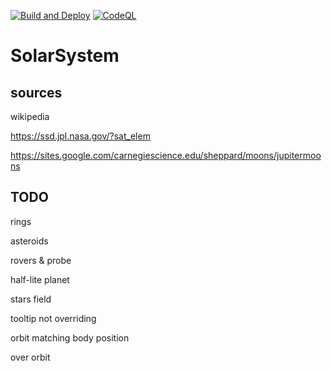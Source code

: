 [![Build and Deploy](https://github.com/lebesnec/solar-system/actions/workflows/main.yml/badge.svg)](https://github.com/lebesnec/solar-system/actions/workflows/main.yml)
[![CodeQL](https://github.com/lebesnec/solar-system/actions/workflows/codeql-analysis.yml/badge.svg)](https://github.com/lebesnec/solar-system/actions/workflows/codeql-analysis.yml)

# SolarSystem

## sources

wikipedia

https://ssd.jpl.nasa.gov/?sat_elem

https://sites.google.com/carnegiescience.edu/sheppard/moons/jupitermoons

## TODO

rings

asteroids

rovers & probe

half-lite planet

stars field

tooltip not overriding

orbit matching body position

over orbit
